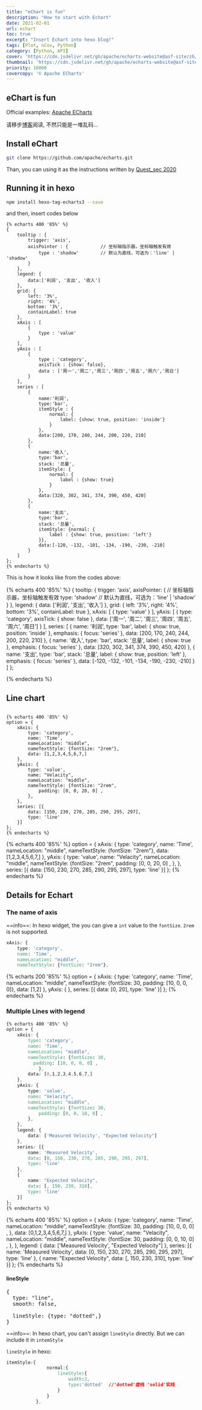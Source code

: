 ```yaml
---
title: "eChart is fun"
description: "How to start with Echart"
date: 2021-02-01
url: echart
toc: true
excerpt: "Insert Echart into hexo blog!"
tags: [Plot, nCov, Python]
category: [Python, API]
cover: 'https://cdn.jsdelivr.net/gh/apache/echarts-website@asf-site/zh/images/index-home-pie.png'
thumbnail: 'https://cdn.jsdelivr.net/gh/apache/echarts-website@asf-site/zh/images/index-home-pie.png'
priority: 10000
covercopy: '© Apache ECharts'
---
```


## eChart is fun

Official examples: [Apache ECharts](https://echarts.apache.org/zh/index.html)

请移步[博客](https://karobben.github.io/2021/02/01/Blog/echart/)阅读, 不然只能是一堆乱码...
## Install eChart


```bash
git clone https://github.com/apache/echarts.git
```

Than, you can using it as the instructions written by [Quest_sec 2020](https://blog.csdn.net/Quest_sec/article/details/105612523)

## Running it in hexo

```bash
npm install hexo-tag-echarts3 --save
```

and then, insert codes below
```hexo
{% echarts 400 '85%' %}
{
    tooltip : {
        trigger: 'axis',
        axisPointer : {            // 坐标轴指示器，坐标轴触发有效
            type : 'shadow'        // 默认为直线，可选为：'line' | 'shadow'
        }
    },
    legend: {
        data:['利润', '支出', '收入']
    },
    grid: {
        left: '3%',
        right: '4%',
        bottom: '3%',
        containLabel: true
    },
    xAxis : [
        {
            type : 'value'
        }
    ],
    yAxis : [
        {
            type : 'category',
            axisTick : {show: false},
            data : ['周一','周二','周三','周四','周五','周六','周日']
        }
    ],
    series : [
        {
            name:'利润',
            type:'bar',
            itemStyle : {
                normal: {
                    label: {show: true, position: 'inside'}
                }
            },
            data:[200, 170, 240, 244, 200, 220, 210]
        },
        {
            name:'收入',
            type:'bar',
            stack: '总量',
            itemStyle: {
                normal: {
                    label : {show: true}
                }
            },
            data:[320, 302, 341, 374, 390, 450, 420]
        },
        {
            name:'支出',
            type:'bar',
            stack: '总量',
            itemStyle: {normal: {
                label : {show: true, position: 'left'}
            }},
            data:[-120, -132, -101, -134, -190, -230, -210]
        }
    ]
};
{% endecharts %}
```

This is how it looks like from the codes above:

{% echarts 400 '85%' %}
{
   tooltip: {
       trigger: 'axis',
       axisPointer: {            // 坐标轴指示器，坐标轴触发有效
           type: 'shadow'        // 默认为直线，可选为：'line' | 'shadow'
       }
   },
   legend: {
       data: ['利润', '支出', '收入']
   },
   grid: {
       left: '3%',
       right: '4%',
       bottom: '3%',
       containLabel: true
   },
   xAxis: [
       {
           type: 'value'
       }
   ],
   yAxis: [
       {
           type: 'category',
           axisTick: {
               show: false
           },
           data: ['周一', '周二', '周三', '周四', '周五', '周六', '周日']
       }
   ],
   series: [
       {
           name: '利润',
           type: 'bar',
           label: {
               show: true,
               position: 'inside'
           },
           emphasis: {
               focus: 'series'
           },
           data: [200, 170, 240, 244, 200, 220, 210]
       },
       {
           name: '收入',
           type: 'bar',
           stack: '总量',
           label: {
               show: true
           },
           emphasis: {
               focus: 'series'
           },
           data: [320, 302, 341, 374, 390, 450, 420]
       },
       {
           name: '支出',
           type: 'bar',
           stack: '总量',
           label: {
               show: true,
               position: 'left'
           },
           emphasis: {
               focus: 'series'
           },
           data: [-120, -132, -101, -134, -190, -230, -210]
       }
   ]
};

{% endecharts %}



## Line chart

```echart

{% echarts 400 '85%' %}
option = {
    xAxis: {
        type: 'category',
        name: 'Time',
        nameLocation: "middle",
        nameTextStyle: {fontSize: "2rem"},
        data: [1,2,3,4,5,6,7,]
    },
    yAxis: {
        type: 'value',
        name: "Velacity",
        nameLocation: "middle",
        nameTextStyle: {fontSize: "2rem",
            padding: [0, 0, 20, 0] ,
        },
    },
    series: [{
        data: [150, 230, 270, 285, 290, 295, 297],
        type: 'line'
    }]
};
{% endecharts %}
```


{% echarts 400 '85%' %}
option = {
    xAxis: {
        type: 'category',
        name: 'Time',
        nameLocation: "middle",
        nameTextStyle: {fontSize: "2rem"},
        data: [1,2,3,4,5,6,7,]
    },
    yAxis: {
        type: 'value',
        name: "Velacity",
        nameLocation: "middle",
        nameTextStyle: {fontSize: "2rem",
            padding: [0, 0, 20, 0] ,
        },
    },
    series: [{
        data: [150, 230, 270, 285, 290, 295, 297],
        type: 'line'
    }]
};
{% endecharts %}


## Details for Echart

### The name of axis

==info==: In hexo widget, the you can give a `int` value to the `fontSize`. `2rem` is not supported.  
```css
xAxis: {
    type: 'category',
    name: 'Time',
    nameLocation: "middle",
    nameTextStyle: {fontSize: "2rem"},
```


{% echarts 200 '85%' %}
option = {
    xAxis: {
        type: 'category',
        name: 'Time',
        nameLocation: "middle",
        nameTextStyle: {fontSize: 30,
          padding: [10, 0, 0, 0]},
        data: [1,2]
    },
    yAxis: {
    },
    series: [{
        data: [0, 20],
        type: 'line'
    }]
};
{% endecharts %}


### Multiple Lines with legend

```css
{% echarts 400 '85%' %}
option = {
    xAxis: {
        type: 'category',
        name: 'Time',
        nameLocation: "middle",
        nameTextStyle: {fontSize: 30,
          padding: [10, 0, 0, 0] ,
            },
        data: [0,1,2,3,4,5,6,7,]
    },
    yAxis: {
        type: 'value',
        name: "Velacity",
        nameLocation: "middle",
        nameTextStyle: {fontSize: 30,
            padding: [0, 0, 10, 0] ,
        },
    },
    legend: {
        data: ['Measured Velocity', "Expected Velocity"]
    },
    series: [{
        name: 'Measured Velocity',
        data: [0, 150, 230, 270, 285, 290, 295, 297],
        type: 'line'
    },
    {
        name: "Expected Velocity",
        data: [, 150, 230, 310],
        type: 'line'
    }]
};
{% endecharts %}
```

{% echarts 400 '85%' %}
option = {
    xAxis: {
        type: 'category',
        name: 'Time',
        nameLocation: "middle",
        nameTextStyle: {fontSize: 30,
          padding: [10, 0, 0, 0] ,
            },
        data: [0,1,2,3,4,5,6,7,]
    },
    yAxis: {
        type: 'value',
        name: "Velacity",
        nameLocation: "middle",
        nameTextStyle: {fontSize: 30,
            padding: [0, 0, 10, 0] ,
        },
    },
    legend: {
        data: ['Measured Velocity', "Expected Velocity"]
    },
    series: [{
        name: 'Measured Velocity',
        data: [0, 150, 230, 270, 285, 290, 295, 297],
        type: 'line'
    },
    {
        name: "Expected Velocity",
        data: [, 150, 230, 310],
        type: 'line'
    }]
};
{% endecharts %}


#### lineStyle

<pre>
{
  type: "line",
  smooth: false,

  lineStyle: {type: "dotted",}
}
</pre>

==info==: In hexo chart, you can't assign `lineStyle` directly. But we can include it in `intemStyle`

`lineStyle` in hexo:

```css
itemStyle:{
               normal:{
                   lineStyle:{
                       width:2,
                       type:'dotted'  //'dotted'虚线 'solid'实线
                   }
               }
           },
```
